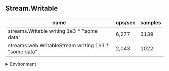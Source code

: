 ## Stream.Writable

|name|ops/sec|samples|
|-|-|-|
|streams.Writable writing 1e3 * "some data"|6,277|3139|
|streams.web.WritableStream writing 1e3 * "some data"|2,043|1022|


<details>
<summary>Environment</summary>

* __Machine:__ linux x64 | 4 vCPUs | 7.6GB Mem
* __Run:__ Wed Sep 25 2024 23:20:30 GMT+0000 (Coordinated Universal Time)
</details>

<!--
{"environment":{"platform":"linux","arch":"x64","cpus":4,"totalMemory":7.597896575927734},"benchmarks":[{"name":"streams.Writable writing 1e3 * \"some data\"","opsSec":6277.484241895007,"samples":3139},{"name":"streams.web.WritableStream writing 1e3 * \"some data\"","opsSec":2043.3377746605581,"samples":1022}]}-->
